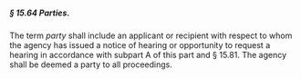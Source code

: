 ##### § 15.64 Parties. #####

The term *party* shall include an applicant or recipient with respect to whom the agency has issued a notice of hearing or opportunity to request a hearing in accordance with subpart A of this part and § 15.81. The agency shall be deemed a party to all proceedings.